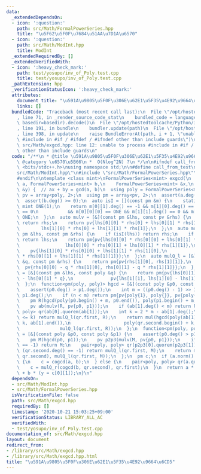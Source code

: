 ```yaml
---
data:
  _extendedDependsOn:
  - icon: ':question:'
    path: src/Math/FormalPowerSeries.hpp
    title: "\u5F62\u5F0F\u7684\u51AA\u7D1A\u6570"
  - icon: ':question:'
    path: src/Math/ModInt.hpp
    title: ModInt
  _extendedRequiredBy: []
  _extendedVerifiedWith:
  - icon: ':heavy_check_mark:'
    path: test/yosupo/inv_of_Poly.test.cpp
    title: test/yosupo/inv_of_Poly.test.cpp
  _pathExtension: hpp
  _verificationStatusIcon: ':heavy_check_mark:'
  attributes:
    document_title: "\u591A\u9805\u5F0F\u306E\u62E1\u5F35\u4E92\u9664\u6CD5"
    links: []
  bundledCode: "Traceback (most recent call last):\n  File \"/opt/hostedtoolcache/Python/3.9.0/x64/lib/python3.9/site-packages/onlinejudge_verify/documentation/build.py\"\
    , line 71, in _render_source_code_stat\n    bundled_code = language.bundle(stat.path,\
    \ basedir=basedir).decode()\n  File \"/opt/hostedtoolcache/Python/3.9.0/x64/lib/python3.9/site-packages/onlinejudge_verify/languages/cplusplus.py\"\
    , line 191, in bundle\n    bundler.update(path)\n  File \"/opt/hostedtoolcache/Python/3.9.0/x64/lib/python3.9/site-packages/onlinejudge_verify/languages/cplusplus_bundle.py\"\
    , line 398, in update\n    raise BundleErrorAt(path, i + 1, \"unable to process\
    \ #include in #if / #ifdef / #ifndef other than include guards\")\nonlinejudge_verify.languages.cplusplus_bundle.BundleErrorAt:\
    \ src/Math/exgcd.hpp: line 12: unable to process #include in #if / #ifdef / #ifndef\
    \ other than include guards\n"
  code: "/**\n * @title \u591A\u9805\u5F0F\u306E\u62E1\u5F35\u4E92\u9664\u6CD5\n *\
    \ @category \u6570\u5B66\n *  O(Nlog^2N) ?\n */\n\n#ifndef call_from_test\n#include\
    \ <bits/stdc++.h>\nusing namespace std;\n\n#define call_from_test\n#include \"\
    src/Math/ModInt.hpp\"\n#include \"src/Math/FormalPowerSeries.hpp\"\n#undef call_from_test\n\
    #endif\n\ntemplate <class mint>\nFormalPowerSeries<mint> exgcd(\n    FormalPowerSeries<mint>\
    \ a, FormalPowerSeries<mint> b,\n    FormalPowerSeries<mint> &x,\n    FormalPowerSeries<mint>\
    \ &y) {  // ax + by = gcd(a, b)\n  using poly = FormalPowerSeries<mint>;\n  using\
    \ pv = array<poly, 2>;\n  using pm = array<pv, 2>;\n  assert(a.deg() >= 0);\n\
    \  assert(b.deg() >= 0);\n  auto isI = [](const pm &m) {\n    static constexpr\
    \ mint ONE(1);\n    return m[0][1].deg() == -1 && m[1][0].deg() == -1 && m[0][0].deg()\
    \ == 0\n           && m[0][0][0] == ONE && m[1][1].deg() == 0 && m[1][1][0] ==\
    \ ONE;\n  };\n  auto mulv = [&](const pm &lhs, const pv &rhs) {\n    if (isI(lhs))\
    \ return rhs;\n    return pv{lhs[0][0] * rhs[0] + lhs[0][1] * rhs[1],\n      \
    \        lhs[1][0] * rhs[0] + lhs[1][1] * rhs[1]};\n  };\n  auto mul = [&](const\
    \ pm &lhs, const pm &rhs) {\n    if (isI(lhs)) return rhs;\n    if (isI(rhs))\
    \ return lhs;\n    return pm{pv{lhs[0][0] * rhs[0][0] + lhs[0][1] * rhs[1][0],\n\
    \                 lhs[0][0] * rhs[0][1] + lhs[0][1] * rhs[1][1]},\n          \
    \    pv{lhs[1][0] * rhs[0][0] + lhs[1][1] * rhs[1][0],\n                 lhs[1][0]\
    \ * rhs[0][1] + lhs[1][1] * rhs[1][1]}};\n  };\n  auto mulQ_l = [&](const poly\
    \ &q, const pm &rhs) {\n    return pm{pv{rhs[1][0], rhs[1][1]},\n            \
    \  pv{rhs[0][0] - q * rhs[1][0], rhs[0][1] - q * rhs[1][1]}};\n  };\n  auto mulQ_r\
    \ = [&](const pm &lhs, const poly &q) {\n    return pm{pv{lhs[0][1], lhs[0][0]\
    \ - lhs[0][1] * q},\n              pv{lhs[1][1], lhs[1][0] - lhs[1][1] * q}};\n\
    \  };\n  function<pm(poly, poly)> hgcd = [&](const poly &p0, const poly &p1) {\n\
    \    assert(p0.deg() > p1.deg());\n    int m = ((p0.deg() - 1) >> 1) + 1, n =\
    \ p1.deg();\n    if (n < m) return pm{pv{poly{1}, poly{}}, pv{poly{}, poly{1}}};\n\
    \    pm R(hgcd(poly(p0.begin() + m, p0.end()), poly(p1.begin() + m, p1.end())));\n\
    \    pv ab(mulv(R, pv{p0, p1}));\n    if (ab[1].deg() < m) return R;\n    pair<poly,\
    \ poly> qr(ab[0].quorem(ab[1]));\n    int k = 2 * m - ab[1].deg();\n    if ((int)qr.second.size()\
    \ <= k) return mulQ_l(qr.first, R);\n    return mul(hgcd(poly(ab[1].begin() +\
    \ k, ab[1].end()),\n                    poly(qr.second.begin() + k, qr.second.end())),\n\
    \               mulQ_l(qr.first, R));\n  };\n  function<pm(poly, poly)> cogcd\
    \ = [&](const poly &p0, const poly &p1) {\n    assert(p0.deg() > p1.deg());\n\
    \    pm M(hgcd(p0, p1));\n    pv p2p3(mulv(M, pv{p0, p1}));\n    if (p2p3[1].deg()\
    \ == -1) return M;\n    pair<poly, poly> qr(p2p3[0].quorem(p2p3[1]));\n    if\
    \ (qr.second.deg() == -1) return mulQ_l(qr.first, M);\n    return mul(cogcd(p2p3[1],\
    \ qr.second), mulQ_l(qr.first, M));\n  };\n  pm c;\n  if (a.norm().deg() > b.norm().deg())\
    \ {\n    c = cogcd(a, b);\n  } else {\n    pair<poly, poly> qr(a.quorem(b));\n\
    \    c = mulQ_r(cogcd(b, qr.second), qr.first);\n  }\n  return a * (x = c[0][0])\
    \ + b * (y = c[0][1]);\n}\n"
  dependsOn:
  - src/Math/ModInt.hpp
  - src/Math/FormalPowerSeries.hpp
  isVerificationFile: false
  path: src/Math/exgcd.hpp
  requiredBy: []
  timestamp: '2020-10-21 15:03:25+09:00'
  verificationStatus: LIBRARY_ALL_AC
  verifiedWith:
  - test/yosupo/inv_of_Poly.test.cpp
documentation_of: src/Math/exgcd.hpp
layout: document
redirect_from:
- /library/src/Math/exgcd.hpp
- /library/src/Math/exgcd.hpp.html
title: "\u591A\u9805\u5F0F\u306E\u62E1\u5F35\u4E92\u9664\u6CD5"
---
```

